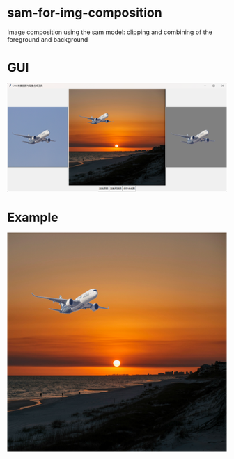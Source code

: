 # sam-for-img-composition
Image composition using the sam model: clipping and combining of the foreground and background  

# GUI
![1](https://github.com/ZZQ987/Sam-for-Img-Composition/blob/main/gui.png)

# Example


![2](https://github.com/ZZQ987/Sam-for-Img-Composition/blob/main/comp.png)
